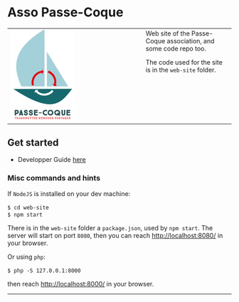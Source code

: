 # Asso Passe-Coque

<table>
<tr>
<td style="vertical-align: top;">
<img src="./web-site/logos/logo.02.png" width="50%" height="auto">  
<img src="./web-site/logos/LOGO_PC_txt_only.png" width="50%" height="auto">  
</td>
<td style="vertical-align: top;">
Web site of the Passe-Coque association, and some code repo too.

The code used for the site is in the `web-site` folder.
</td>
</tr>
</table> 

## Get started

- Developper Guide [here](./admin/HOW-TO.md)

### Misc commands and hints
If `NodeJS` is installed on your dev machine:
```
$ cd web-site
$ npm start
```
There is in the `web-site` folder a `package.json`, used by `npm start`. The server will start on port `8080`, then you can reach
<http://localhost:8080/> in your browser.

Or using `php`:
```
$ php -S 127.0.0.1:8000    
```
then reach <http://localhost:8000/> in your browser.

---
